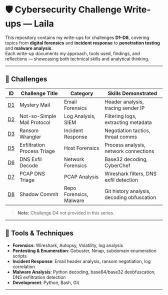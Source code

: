 # 🛡️ Cybersecurity Challenge Write-ups — Laila

This repository contains my write-ups for challenges **D1–D8**, covering topics from **digital forensics** and **incident response** to **penetration testing** and **malware analysis**.  
Each write-up documents my approach, tools used, findings, and reflections — showcasing both technical skills and analytical thinking.

---

## 📂 Challenges

| ID  | Challenge Title                  | Category                  | Skills Demonstrated |
|-----|----------------------------------|---------------------------|----------------------|
| [D1](./D1-MysteryMail.md) | Mystery Mail               | Email Forensics       | Header analysis, tracing sender IP |
| [D2](./D2-Not-so-Simple-Mail-Protocol.md) | Not-so-Simple Mail Protocol | Log Analysis, SIEM     | Filtering logs, extracting metadata |
| [D3](./D3-Ransom-Wrangler.md) | Ransom Wrangler            | Incident Response      | Negotiation tactics, threat comms |
| [D5](./D5-Exfiltration-Process-Triage.md) | Exfiltration Process Triage | Host Forensics         | Process analysis, network connections |
| [D6](./D6-DNS-Exfil-Decode/writeup.md) | DNS Exfil Decode           | Network Forensics      | Base32 decoding, CyberChef |
| [D7](./D7-PCAP-DNS-Triage.md) | PCAP DNS Triage            | PCAP Analysis          | Wireshark filters, DNS exfil detection |
| [D8](./D8-Shadow-Commit.md) | Shadow Commit              | Repo Forensics, Malware | Git history analysis, decoding obfuscation |

> **Note:** Challenge D4  not provided in this series.

---

## 🧰 Tools & Techniques
- **Forensics**: Wireshark, Autopsy, Volatility, log analysis  
- **Pentesting & Enumeration**: Gobuster, Nmap, subdomain enumeration scripts  
- **Incident Response**: Email header analysis, ransom negotiation, log correlation  
- **Malware Analysis**: Python decoding, base64/base32 deobfuscation, DNS exfiltration detection  
- **Development**: Python, Bash, Git

---



